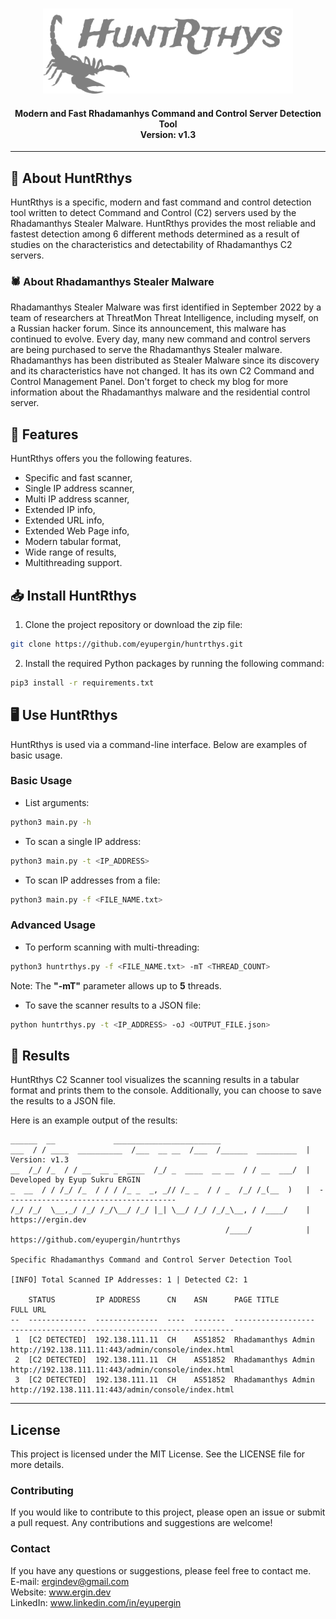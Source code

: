 <p align="center">
  <br>
  <a href="https://ergin.dev"><img src="https://raw.githubusercontent.com/EyupErgin/HuntRthys/main/.img/banner-gray.png" width="400px" alt="HuntRthys"></a>
</p>
<h4 align="center">Modern and Fast Rhadamanhys Command and Control Server Detection Tool<br> Version: v1.3 </h4>

---

## :scorpion:	About HuntRthys
HuntRthys is a specific, modern and fast command and control detection tool written to detect Command and Control (C2) servers used by the Rhadamanthys Stealer Malware. HuntRthys provides the most reliable and fastest detection among 6 different methods determined as a result of studies on the characteristics and detectability of Rhadamanthys C2 servers.

### :spider: About Rhadamanthys Stealer Malware
Rhadamanthys Stealer Malware was first identified in September 2022 by a team of researchers at ThreatMon Threat Intelligence, including myself, on a Russian hacker forum. Since its announcement, this malware has continued to evolve. Every day, many new command and control servers are being purchased to serve the Rhadamanthys Stealer malware. Rhadamanthys has been distributed as Stealer Malware since its discovery and its characteristics have not changed. It has its own C2 Command and Control Management Panel. Don't forget to check my blog for more information about the Rhadamanthys malware and the residential control server.

## :notebook:	Features
HuntRthys offers you the following features.

- Specific and fast scanner,
- Single IP address scanner,
- Multi IP address scanner,
- Extended IP info,
- Extended URL info,
- Extended Web Page info,
- Modern tabular format,
- Wide range of results,
- Multithreading support.

## :inbox_tray:	Install HuntRthys
1. Clone the project repository or download the zip file:
```bash
git clone https://github.com/eyupergin/huntrthys.git
```
2. Install the required Python packages by running the following command:
```bash
pip3 install -r requirements.txt
```
## :desktop_computer:	Use HuntRthys
HuntRthys is used via a command-line interface. Below are examples of basic usage.

### Basic Usage
- List arguments:
```bash
python3 main.py -h
```
- To scan a single IP address:
```bash
python3 main.py -t <IP_ADDRESS>
```
- To scan IP addresses from a file:
```bash
python3 main.py -f <FILE_NAME.txt>
```

### Advanced Usage
- To perform scanning with multi-threading:
```bash
python3 huntrthys.py -f <FILE_NAME.txt> -mT <THREAD_COUNT>
```
Note: The **"-mT"** parameter allows up to **5** threads.

- To save the scanner results to a JSON file:
```bash
python huntrthys.py -t <IP_ADDRESS> -oJ <OUTPUT_FILE.json>
```
## :mag_right: Results
HuntRthys C2 Scanner tool visualizes the scanning results in a tabular format and prints them to the console. 
Additionally, you can choose to save the results to a JSON file.

Here is an example output of the results:
```
______  __             ________________________
___  / / ____  __________  /___  __ __  /___  /______  _________  |  Version: v1.3
__  /_/ /_  / / __  __ _  ____  /_/ _  ____  __ __  / / __  ___/  |  Developed by Eyup Sukru ERGIN
_  __  / / /_/ /_  / / / /_ _  _, _// /_ _  / / _  /_/ /_(__  )   |  --------------------------------------
/_/ /_/  \__,_/ /_/ /_/\__/ /_/ |_| \__/ /_/ /_/_\__, / /____/    |  https://ergin.dev
                                                /____/            |  https://github.com/eyupergin/huntrthys

Specific Rhadamanthys Command and Control Server Detection Tool

[INFO] Total Scanned IP Addresses: 1 | Detected C2: 1

    STATUS         IP ADDRESS      CN    ASN      PAGE TITLE          FULL URL
--  -------------  --------------  ----  -------  ------------------  --------------------------------------------------
 1  [C2 DETECTED]  192.138.111.11  CH    AS51852  Rhadamanthys Admin  http://192.138.111.11:443/admin/console/index.html
 2  [C2 DETECTED]  192.138.111.11  CH    AS51852  Rhadamanthys Admin  http://192.138.111.11:443/admin/console/index.html
 3  [C2 DETECTED]  192.138.111.11  CH    AS51852  Rhadamanthys Admin  http://192.138.111.11:443/admin/console/index.html
```

---

## License
This project is licensed under the MIT License. See the LICENSE file for more details.

### Contributing
If you would like to contribute to this project, please open an issue or submit a pull request. Any contributions and suggestions are welcome!

### Contact
If you have any questions or suggestions, please feel free to contact me.<br>
E-mail: ergindev@gmail.com <br>
Website: www.ergin.dev <br>
LinkedIn: www.linkedin.com/in/eyupergin<br>
